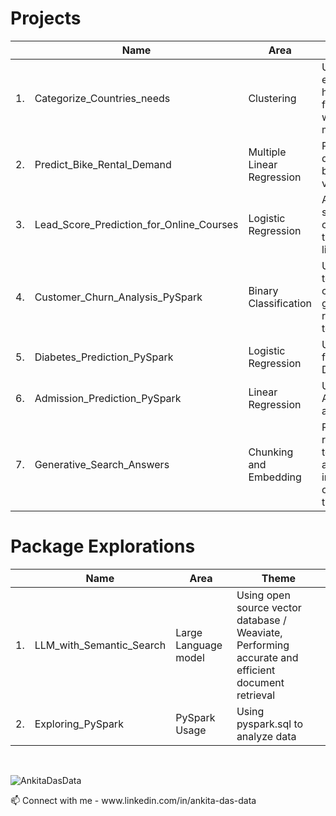 
# Projects  
<div align="center">
  
|  | Name                                       | Area                             | Theme                                                                                    |  
|--|--------------------------------------------|----------------------------------|------------------------------------------------------------------------------------------|
|1.| Categorize_Countries_needs                | Clustering                       | Using socio-economic and health factors to find the countries which need the most help   | 
|2.| Predict_Bike_Rental_Demand                | Multiple Linear Regression       | Predicting of demand for shared bikes based on various factors                           | 
|3.| Lead_Score_Prediction_for_Online_Courses  | Logistic Regression              | Assigning lead score to potential customer leads to target leads more likely to convert   | 
|4.| Customer_Churn_Analysis_PySpark           | Binary Classification            | Using telecommunication company data for generating recommendations to avoid churn        | 
|5.| Diabetes_Prediction_PySpark               | Logistic Regression              | Using health factors to predict Diabetes                                                  |
|6.| Admission_Prediction_PySpark              | Linear Regression                 | Using chance of Admit to predict admission                                                |
|7.| Generative_Search_Answers                 | Chunking and Embedding            | Retrieving and returning relevant text snippets from a database or index based based on meaning rather than exact words        |

  
</div>

# Package Explorations  
<div align="center">
  
|  | Name                                       | Area                             | Theme                                                                                    |
|--|--------------------------------------------|----------------------------------|------------------------------------------------------------------------------------------|
|1.| LLM_with_Semantic_Search                  | Large Language model             | Using  open source vector database / Weaviate, Performing accurate and efficient document retrieval     | 
|2.| Exploring_PySpark                         | PySpark Usage                    | Using pyspark.sql to analyze data                                                            | 
  
</div>


<br>  

<p align="left"> <img src="https://komarev.com/ghpvc/?username=AnkitaDasData&label=Views&color=lightgrey&style=flat" alt="AnkitaDasData" /> </p>
📫 Connect with me - www.linkedin.com/in/ankita-das-data


